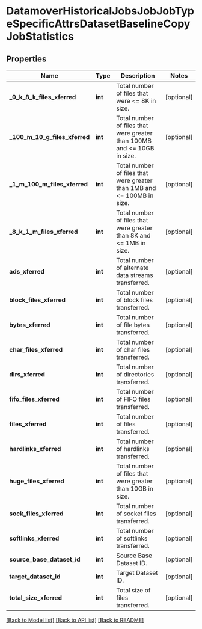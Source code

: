 # DatamoverHistoricalJobsJobJobTypeSpecificAttrsDatasetBaselineCopyJobStatistics

## Properties
Name | Type | Description | Notes
------------ | ------------- | ------------- | -------------
**_0_k_8_k_files_xferred** | **int** | Total number of files that were &lt;&#x3D; 8K in size. | [optional] 
**_100_m_10_g_files_xferred** | **int** | Total number of files that were greater than 100MB and  &lt;&#x3D; 10GB in size. | [optional] 
**_1_m_100_m_files_xferred** | **int** | Total number of files that were greater than 1MB and &lt;&#x3D; 100MB in size. | [optional] 
**_8_k_1_m_files_xferred** | **int** | Total number of files that were greater than 8K and &lt;&#x3D; 1MB in size. | [optional] 
**ads_xferred** | **int** | Total number of alternate data streams transferred. | [optional] 
**block_files_xferred** | **int** | Total number of block files transferred. | [optional] 
**bytes_xferred** | **int** | Total number of file bytes transferred. | [optional] 
**char_files_xferred** | **int** | Total number of char files transferred. | [optional] 
**dirs_xferred** | **int** | Total number of directories transferred. | [optional] 
**fifo_files_xferred** | **int** | Total number of FIFO files transferred. | [optional] 
**files_xferred** | **int** | Total number of files transferred. | [optional] 
**hardlinks_xferred** | **int** | Total number of hardlinks transferred. | [optional] 
**huge_files_xferred** | **int** | Total number of files that were greater than 10GB in size. | [optional] 
**sock_files_xferred** | **int** | Total number of socket files transferred. | [optional] 
**softlinks_xferred** | **int** | Total number of softlinks transferred. | [optional] 
**source_base_dataset_id** | **int** | Source Base Dataset ID. | [optional] 
**target_dataset_id** | **int** | Target Dataset ID. | [optional] 
**total_size_xferred** | **int** | Total size of files transferred. | [optional] 

[[Back to Model list]](../README.md#documentation-for-models) [[Back to API list]](../README.md#documentation-for-api-endpoints) [[Back to README]](../README.md)


